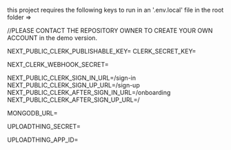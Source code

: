 this project requires the following keys to run in an '.env.local' file in the root folder =>

//PLEASE CONTACT THE REPOSITORY OWNER TO CREATE YOUR OWN ACCOUNT in the demo version.

NEXT_PUBLIC_CLERK_PUBLISHABLE_KEY=
CLERK_SECRET_KEY=

NEXT_CLERK_WEBHOOK_SECRET=

NEXT_PUBLIC_CLERK_SIGN_IN_URL=/sign-in
NEXT_PUBLIC_CLERK_SIGN_UP_URL=/sign-up
NEXT_PUBLIC_CLERK_AFTER_SIGN_IN_URL=/onboarding
NEXT_PUBLIC_CLERK_AFTER_SIGN_UP_URL=/

MONGODB_URL=

UPLOADTHING_SECRET=

UPLOADTHING_APP_ID=
